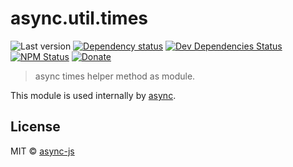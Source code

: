 # async.util.times

![Last version](https://img.shields.io/github/tag/async-js/async.util.times.svg?style=flat-square)
[![Dependency status](http://img.shields.io/david/async-js/async.util.times.svg?style=flat-square)](https://david-dm.org/async-js/async.util.times)
[![Dev Dependencies Status](http://img.shields.io/david/dev/async-js/async.util.times.svg?style=flat-square)](https://david-dm.org/async-js/async.util.times#info=devDependencies)
[![NPM Status](http://img.shields.io/npm/dm/async.util.times.svg?style=flat-square)](https://www.npmjs.org/package/async.util.times)
[![Donate](https://img.shields.io/badge/donate-paypal-blue.svg?style=flat-square)](https://paypal.me/kikobeats)

> async times helper method as module.

This module is used internally by [async](https://github.com/async-js/async).

## License

MIT © [async-js](https://github.com/async-js)
